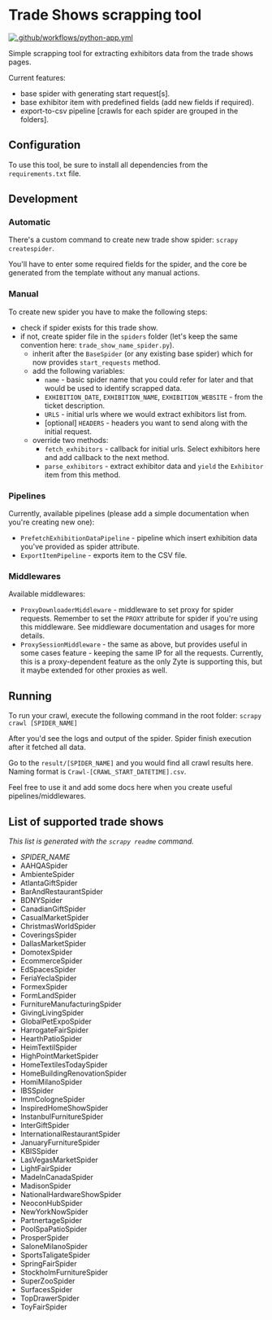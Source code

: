 # Trade Shows scrapping tool

[![.github/workflows/python-app.yml](https://github.com/daniktl/tradeshows-scrape/actions/workflows/python-app.yml/badge.svg)](https://github.com/daniktl/tradeshows-scrape/actions/workflows/python-app.yml)


Simple scrapping tool for extracting exhibitors data from the trade shows pages.

Current features:
* base spider with generating start request[s].
* base exhibitor item with predefined fields (add new fields if required).
* export-to-csv pipeline [crawls for each spider are grouped in the folders].


## Configuration

To use this tool, be sure to install all dependencies from the `requirements.txt` file.

## Development

### Automatic

There's a custom command to create new trade show spider: `scrapy createspider`.

You'll have to enter some required fields for the spider, and the core be generated from the template without any manual actions.

### Manual

To create new spider you have to make the following steps:

* check if spider exists for this trade show.
* if not, create spider file in the `spiders` folder (let's keep the same convention here: `trade_show_name_spider.py`).
  * inherit after the `BaseSpider` (or any existing base spider) which for now provides `start_requests` method.
  * add the following variables:
    * `name` - basic spider name that you could refer for later and that would be used to identify scrapped data.
    * `EXHIBITION_DATE`, `EXHIBITION_NAME`, `EXHIBITION_WEBSITE` - from the ticket description.
    * `URLS` - initial urls where we would extract exhibitors list from.
    * [optional] `HEADERS` - headers you want to send along with the initial request.
  * override two methods:
    * `fetch_exhibitors` - callback for initial urls. Select exhibitors here and add callback to the next method.
    * `parse_exhibitors` - extract exhibitor data and `yield` the `Exhibitor` item from this method.

### Pipelines
Currently, available pipelines (please add a simple documentation when you're creating new one):
* `PrefetchExhibitionDataPipeline` - pipeline which insert exhibition data you've provided as spider attribute.
* `ExportItemPipeline` - exports item to the CSV file.

### Middlewares
Available middlewares:
* `ProxyDownloaderMiddleware` - middleware to set proxy for spider requests.
  Remember to set the `PROXY` attribute for spider if you're using this middleware.
  See middleware documentation and usages for more details.
* `ProxySessionMiddleware` - the same as above, but provides useful in some cases feature - keeping the same IP for all the requests.
  Currently, this is a proxy-dependent feature as the only Zyte is supporting this, but it maybe extended for other proxies as well.

## Running

To run your crawl, execute the following command in the root folder: `scrapy crawl [SPIDER_NAME]`

After you'd see the logs and output of the spider. Spider finish execution after it fetched all data.

Go to the `result/[SPIDER_NAME]` and you would find all crawl results here. Naming format is `Crawl-[CRAWL_START_DATETIME].csv`.

Feel free to use it and add some docs here when you create useful pipelines/middlewares.

## List of supported trade shows

_This list is generated with the `scrapy readme` command._

- _SPIDER_NAME_
- AAHQASpider
- AmbienteSpider
- AtlantaGiftSpider
- BarAndRestaurantSpider
- BDNYSpider
- CanadianGiftSpider
- CasualMarketSpider
- ChristmasWorldSpider
- CoveringsSpider
- DallasMarketSpider
- DomotexSpider
- EcommerceSpider
- EdSpacesSpider
- FeriaYeclaSpider
- FormexSpider
- FormLandSpider
- FurnitureManufacturingSpider
- GivingLivingSpider
- GlobalPetExpoSpider
- HarrogateFairSpider
- HearthPatioSpider
- HeimTextilSpider
- HighPointMarketSpider
- HomeTextilesTodaySpider
- HomeBuildingRenovationSpider
- HomiMilanoSpider
- IBSSpider
- ImmCologneSpider
- InspiredHomeShowSpider
- InstanbulFurnitureSpider
- InterGiftSpider
- InternationalRestaurantSpider
- JanuaryFurnitureSpider
- KBISSpider
- LasVegasMarketSpider
- LightFairSpider
- MadeInCanadaSpider
- MadisonSpider
- NationalHardwareShowSpider
- NeoconHubSpider
- NewYorkNowSpider
- PartnertageSpider
- PoolSpaPatioSpider
- ProsperSpider
- SaloneMilanoSpider
- SportsTaligateSpider
- SpringFairSpider
- StockholmFurnitureSpider
- SuperZooSpider
- SurfacesSpider
- TopDrawerSpider
- ToyFairSpider